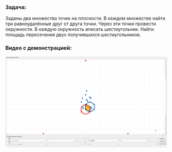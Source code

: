 ### Задача:
Заданы два множества точек на плоскости. В каждом множестве найти три равноудалѐнные друг от друга точки. Через эти точки провести окружности. В каждую окружность вписать шестиугольник. Найти площадь пересечения двух получившихся шестиугольников.

### Видео с демонстрацией:
[![Watch the video](demo.png)](https://www.youtube.com/watch?v=_IIcBeObowM&list=PLS0AxDBnlNugpYmUuNdEDq_su6Bpwi9Rn)

